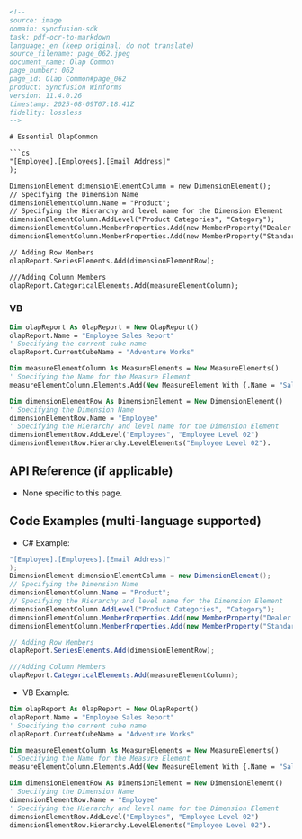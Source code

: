 ```html
<!--
source: image
domain: syncfusion-sdk
task: pdf-ocr-to-markdown
language: en (keep original; do not translate)
source_filename: page_062.jpeg
document_name: Olap Common
page_number: 062
page_id: Olap Common#page_062
product: Syncfusion Winforms
version: 11.4.0.26
timestamp: 2025-08-09T07:18:41Z
fidelity: lossless
-->

# Essential OlapCommon

```cs
"[Employee].[Employees].[Email Address]"
);

DimensionElement dimensionElementColumn = new DimensionElement();
// Specifying the Dimension Name
dimensionElementColumn.Name = "Product";
// Specifying the Hierarchy and level name for the Dimension Element
dimensionElementColumn.AddLevel("Product Categories", "Category");
dimensionElementColumn.MemberProperties.Add(new MemberProperty("Dealer Price", "[Product].[Product Categories].[Dealer Price]"));
dimensionElementColumn.MemberProperties.Add(new MemberProperty("Standard Cost", "[Product].[Product Categories].[Standard Cost]"));

// Adding Row Members
olapReport.SeriesElements.Add(dimensionElementRow);

///Adding Column Members
olapReport.CategoricalElements.Add(measureElementColumn);
```

### VB

```vb
Dim olapReport As OlapReport = New OlapReport()
olapReport.Name = "Employee Sales Report"
' Specifying the current cube name
olapReport.CurrentCubeName = "Adventure Works"

Dim measureElementColumn As MeasureElements = New MeasureElements()
' Specifying the Name for the Measure Element
measureElementColumn.Elements.Add(New MeasureElement With {.Name = "Sales Amount Quota"})

Dim dimensionElementRow As DimensionElement = New DimensionElement()
' Specifying the Dimension Name
dimensionElementRow.Name = "Employee"
' Specifying the Hierarchy and level name for the Dimension Element
dimensionElementRow.AddLevel("Employees", "Employee Level 02")
dimensionElementRow.Hierarchy.LevelElements("Employee Level 02").
```

## API Reference (if applicable)
- None specific to this page.

## Code Examples (multi-language supported)
- C# Example:
```cs
"[Employee].[Employees].[Email Address]"
);
DimensionElement dimensionElementColumn = new DimensionElement();
// Specifying the Dimension Name
dimensionElementColumn.Name = "Product";
// Specifying the Hierarchy and level name for the Dimension Element
dimensionElementColumn.AddLevel("Product Categories", "Category");
dimensionElementColumn.MemberProperties.Add(new MemberProperty("Dealer Price", "[Product].[Product Categories].[Dealer Price]"));
dimensionElementColumn.MemberProperties.Add(new MemberProperty("Standard Cost", "[Product].[Product Categories].[Standard Cost]"));

// Adding Row Members
olapReport.SeriesElements.Add(dimensionElementRow);

///Adding Column Members
olapReport.CategoricalElements.Add(measureElementColumn);
```

- VB Example:
```vb
Dim olapReport As OlapReport = New OlapReport()
olapReport.Name = "Employee Sales Report"
' Specifying the current cube name
olapReport.CurrentCubeName = "Adventure Works"

Dim measureElementColumn As MeasureElements = New MeasureElements()
' Specifying the Name for the Measure Element
measureElementColumn.Elements.Add(New MeasureElement With {.Name = "Sales Amount Quota"})

Dim dimensionElementRow As DimensionElement = New DimensionElement()
' Specifying the Dimension Name
dimensionElementRow.Name = "Employee"
' Specifying the Hierarchy and level name for the Dimension Element
dimensionElementRow.AddLevel("Employees", "Employee Level 02")
dimensionElementRow.Hierarchy.LevelElements("Employee Level 02").
```

<!-- tags: [product, olap, syncfusion, winforms, reporting, dimension, hierarchy, elements, measure, element, property] keywords: [OlapReport, DimensionElement, MeasureElements, SeriesElements, CategoricalElements, MemberProperty, LevelElements] -->
```